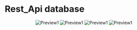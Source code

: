 # Rest_Api database



<center>




![Preview1](https://drive.google.com/uc?export=view&id=1choJJ0D8TYDzvn6rIX6g7pvWgUVPvBxl)
![Preview1](https://drive.google.com/uc?export=view&id=1AfhrpZK3ThhmzM5TmaMSjlMZFv0nyowc)
![Preview1](https://drive.google.com/uc?export=view&id=17N5omvuOgjFHXstCBH9WMfwr8LPyxVyf)
![Preview1](https://drive.google.com/uc?export=view&id=1IWWkjuMIN9QobN4mWo0w-vkRRf3vDeCm)



</center>
